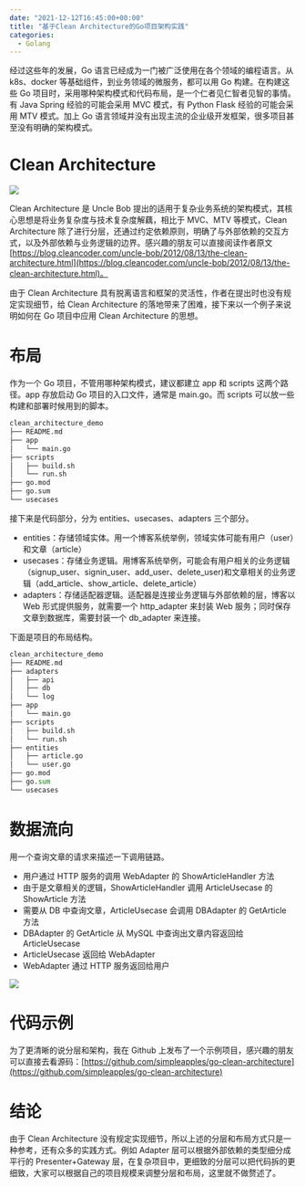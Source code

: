```yaml
---
date: "2021-12-12T16:45:00+00:00"
title: "基于Clean Architecture的Go项目架构实践"
categories:
  - Golang
---
```


经过这些年的发展，Go 语言已经成为一门被广泛使用在各个领域的编程语言。从 k8s、docker 等基础组件，到业务领域的微服务，都可以用 Go 构建。在构建这些 Go 项目时，采用哪种架构模式和代码布局，是一个仁者见仁智者见智的事情。有 Java Spring 经验的可能会采用 MVC 模式，有 Python Flask 经验的可能会采用 MTV 模式。加上 Go 语言领域并没有出现主流的企业级开发框架，很多项目甚至没有明确的架构模式。

# Clean Architecture

![](/images/20211212_01.png)

Clean Architecture 是 Uncle Bob 提出的适用于复杂业务系统的架构模式，其核心思想是将业务复杂度与技术复杂度解藕，相比于 MVC、MTV 等模式，Clean Architecture 除了进行分层，还通过约定依赖原则，明确了与外部依赖的交互方式，以及外部依赖与业务逻辑的边界。感兴趣的朋友可以直接阅读作者原文[https://blog.cleancoder.com/uncle-bob/2012/08/13/the-clean-architecture.html](https://blog.cleancoder.com/uncle-bob/2012/08/13/the-clean-architecture.html)。

由于 Clean Architecture 具有脱离语言和框架的灵活性，作者在提出时也没有规定实现细节，给 Clean Architecture 的落地带来了困难，接下来以一个例子来说明如何在 Go 项目中应用 Clean Architecture 的思想。

# 布局

作为一个 Go 项目，不管用哪种架构模式，建议都建立 app 和 scripts 这两个路径。app 存放启动 Go 项目的入口文件，通常是 main.go。而 scripts 可以放一些构建和部署时候用到的脚本。

```bash
clean_architecture_demo
├── README.md
├── app
│   └── main.go
├── scripts
│   ├── build.sh
│   └── run.sh
├── go.mod
├── go.sum
└── usecases
```

接下来是代码部分，分为 entities、usecases、adapters 三个部分。

- entities：存储领域实体。用一个博客系统举例，领域实体可能有用户（user）和文章（article）
- usecases：存储业务逻辑。用博客系统举例，可能会有用户相关的业务逻辑（signup_user、signin_user、add_user、delete_user)和文章相关的业务逻辑（add_article、show_article、delete_article）
- adapters：存储适配器逻辑。适配器是连接业务逻辑与外部依赖的层，博客以 Web 形式提供服务，就需要一个 http_adapter 来封装 Web 服务；同时保存文章到数据库，需要封装一个 db_adapter 来连接。

下面是项目的布局结构。

```python
clean_architecture_demo
├── README.md
├── adapters
│   ├── api
│   ├── db
│   └── log
├── app
│   └── main.go
├── scripts
│   ├── build.sh
│   └── run.sh
├── entities
│   ├── article.go
│   └── user.go
├── go.mod
├── go.sum
└── usecases
```

# 数据流向

用一个查询文章的请求来描述一下调用链路。

- 用户通过 HTTP 服务的调用 WebAdapter 的 ShowArticleHandler 方法
- 由于是文章相关的逻辑，ShowArticleHandler 调用 ArticleUsecase 的 ShowArticle 方法
- 需要从 DB 中查询文章，ArticleUsecase 会调用 DBAdapter 的 GetArticle 方法
- DBAdapter 的 GetArticle 从 MySQL 中查询出文章内容返回给 ArticleUsecase
- ArticleUsecase 返回给 WebAdapter
- WebAdapter 通过 HTTP 服务返回给用户

![](/images/20211212_02.png)

# 代码示例

为了更清晰的说分层和架构，我在 Github 上发布了一个示例项目，感兴趣的朋友可以直接去看源码：[https://github.com/simpleapples/go-clean-architecture](https://github.com/simpleapples/go-clean-architecture)

# 结论

由于 Clean Architecture 没有规定实现细节，所以上述的分层和布局方式只是一种参考，还有众多的实践方式。例如 Adapter 层可以根据外部依赖的类型细分成平行的 Presenter+Gateway 层，在复杂项目中，更细致的分层可以把代码拆的更细致，大家可以根据自己的项目规模来调整分层和布局，这里就不做赘述了。
